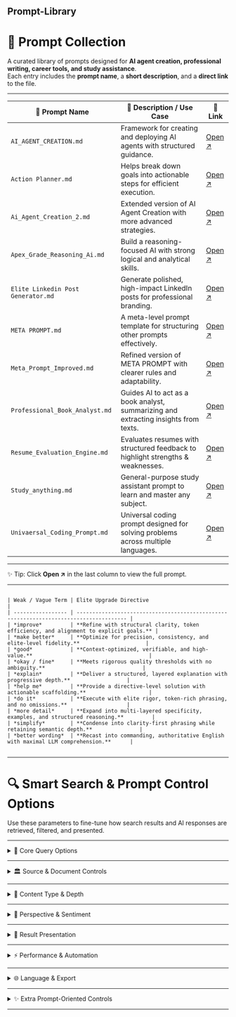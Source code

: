 ## Prompt-Library



# 📂 Prompt Collection

A curated library of prompts designed for **AI agent creation, professional writing, career tools, and study assistance**.  
Each entry includes the **prompt name**, a **short description**, and a **direct link** to the file.  

---

| 📑 Prompt Name | 📝 Description / Use Case | 🔗 Link |
|----------------|----------------------------|---------|
| `AI_AGENT_CREATION.md`        | Framework for creating and deploying AI agents with structured guidance.                | [Open ↗](https://github.com/aditya452007/Prompt-Library/blob/main/PROMPTS/AI_AGENT_CREATION.md) |
| `Action Planner.md`           | Helps break down goals into actionable steps for efficient execution.                   | [Open ↗](https://github.com/aditya452007/Prompt-Library/blob/main/PROMPTS/Action%20Planner.md) |
| `Ai_Agent_Creation_2.md`      | Extended version of AI Agent Creation with more advanced strategies.                    | [Open ↗](https://github.com/aditya452007/Prompt-Library/blob/main/PROMPTS/Ai_Agent_Creation_2.md) |
| `Apex_Grade_Reasoning_Ai.md`  | Build a reasoning-focused AI with strong logical and analytical skills.                  | [Open ↗](https://github.com/aditya452007/Prompt-Library/blob/main/PROMPTS/Apex_Grade_Reasoning_Ai.md) |
| `Elite Linkedin Post Generator.md` | Generate polished, high-impact LinkedIn posts for professional branding.             | [Open ↗](https://github.com/aditya452007/Prompt-Library/blob/main/PROMPTS/Elite%20Linkedin%20Post%20Generator%20.md) |
| `META PROMPT.md`              | A meta-level prompt template for structuring other prompts effectively.                 | [Open ↗](https://github.com/aditya452007/Prompt-Library/blob/main/PROMPTS/META%20PROMPT%20.md) |
| `Meta_Prompt_Improved.md`     | Refined version of META PROMPT with clearer rules and adaptability.                      | [Open ↗](https://github.com/aditya452007/Prompt-Library/blob/main/PROMPTS/Meta_Prompt_Improved.md) |
| `Professional_Book_Analyst.md`| Guides AI to act as a book analyst, summarizing and extracting insights from texts.      | [Open ↗](https://github.com/aditya452007/Prompt-Library/blob/main/PROMPTS/Professional_Book_Analyst.md) |
| `Resume_Evaluation_Engine.md` | Evaluates resumes with structured feedback to highlight strengths & weaknesses.          | [Open ↗](https://github.com/aditya452007/Prompt-Library/blob/main/PROMPTS/Resume_Evaluation_Engine.md) |
| `Study_anything.md`           | General-purpose study assistant prompt to learn and master any subject.                  | [Open ↗](https://github.com/aditya452007/Prompt-Library/blob/main/PROMPTS/Study_anything.md) |
| `Univaersal_Coding_Prompt.md` | Universal coding prompt designed for solving problems across multiple languages.         | [Open ↗](https://github.com/aditya452007/Prompt-Library/blob/main/PROMPTS/Univaersal_Coding_Prompt.md) |

---

✨ Tip: Click **Open ↗** in the last column to view the full prompt.  




---

```

| Weak / Vague Term | Elite Upgrade Directive                                                                |
| ----------------- | -------------------------------------------------------------------------------------- |
| *improve*         | **Refine with structural clarity, token efficiency, and alignment to explicit goals.** |
| *make better*     | **Optimize for precision, consistency, and elite-level fidelity.**                     |
| *good*            | **Context-optimized, verifiable, and high-value.**                                     |
| *okay / fine*     | **Meets rigorous quality thresholds with no ambiguity.**                               |
| *explain*         | **Deliver a structured, layered explanation with progressive depth.**                  |
| *help me*         | **Provide a directive-level solution with actionable scaffolding.**                    |
| *do it*           | **Execute with elite rigor, token-rich phrasing, and no omissions.**                   |
| *more detail*     | **Expand into multi-layered specificity, examples, and structured reasoning.**         |
| *simplify*        | **Condense into clarity-first phrasing while retaining semantic depth.**               |
| *better wording*  | **Recast into commanding, authoritative English with maximal LLM comprehension.**      |


```

---


# 🔍 Smart Search & Prompt Control Options  

Use these parameters to fine-tune how search results and AI responses are retrieved, filtered, and presented.  

---

<details>
<summary>📌 Core Query Options</summary>

| **Option**       | **Description**                                  | **Example Usage**                         |
|------------------|--------------------------------------------------|-------------------------------------------|
| 🔎 `query`       | Main search term or topic                        | `query="latest cybersecurity trends"`      |
| 🕒 `recency_days`| Show results only from the past N days            | `recency_days=30`                          |
| ⏳ `time_range`  | Specify an exact time window                     | `time_range="2023-01-01 to 2023-12-31"`    |
| ➕ `include_keywords` | Prioritize results containing certain keywords | `include_keywords=["APT", "phishing"]`     |
| ➖ `exclude_keywords` | Exclude results containing specific keywords   | `exclude_keywords=["advertisement"]`       |

</details>

---

<details>
<summary>🏛 Source & Document Controls</summary>

| **Option**            | **Description**                                              | **Example Usage**                             |
|------------------------|--------------------------------------------------------------|-----------------------------------------------|
| 📚 `source_priority`   | Prefer specific sources for higher reliability               | `source_priority=["MITRE", "NIST", "OWASP"]`  |
| ✍️ `author`            | Restrict results to works from a specific expert/author      | `author="Bruce Schneier"`                     |
| 📄 `document_type`     | Specify type of document (report, guide, white paper, etc.)   | `document_type="white paper"`                 |
| 🎓 `peer_reviewed`     | Show only peer-reviewed sources (academic rigor)             | `peer_reviewed=True`                          |
| ⭐ `min_cite_score`    | Filter for research with a minimum citation score             | `min_cite_score=50`                           |

</details>

---

<details>
<summary>🧠 Content Type & Depth</summary>

| **Option**            | **Description**                                         | **Example Usage**                     |
|------------------------|---------------------------------------------------------|---------------------------------------|
| 📰 `result_type`       | Content type (guide, tutorial, paper, news, etc.)       | `result_type="tutorial"`              |
| 📊 `technical_depth`   | Detail level (`beginner`, `intermediate`, `advanced`)   | `technical_depth="advanced"`          |
| 🌍 `region`            | Focus results on a specific geographical region         | `region="EU"`                         |
| 🗺 `geospatial_filter`  | Filter by location context (e.g., attacks from region)  | `geospatial_filter="North America"`   |
| 🏦 `industry_focus`    | Narrow results to a specific industry                   | `industry_focus="finance"`            |

</details>

---

<details>
<summary>💬 Perspective & Sentiment</summary>

| **Option**               | **Description**                                  | **Example Usage**                         |
|---------------------------|--------------------------------------------------|-------------------------------------------|
| 🙂 `sentiment`            | Filter results by sentiment (positive, negative) | `sentiment="positive"`                    |
| ⚖️ `contrasting_opinions` | Include multiple viewpoints for balance          | `contrasting_opinions=True`               |

</details>

---

<details>
<summary>📑 Result Presentation</summary>

| **Option**             | **Description**                                     | **Example Usage**                      |
|-------------------------|-----------------------------------------------------|----------------------------------------|
| 📝 `summarize_results`  | Summarize key points from each result               | `summarize_results=True`                |
| 🔍 `include_snippets`   | Show short snippets for quick preview               | `include_snippets=True`                 |
| 🏷 `show_metadata`      | Display metadata (date, author, source type)        | `show_metadata=True`                    |
| ✨ `highlight_keywords` | Highlight specified keywords inside results         | `highlight_keywords=["malware"]`        |
| 📂 `group_by`           | Group results by category (vuln type, threat actor) | `group_by="vulnerability_type"`         |
| 📦 `cluster_by`         | Organize results by source, publication, or other   | `cluster_by="source"`                   |
| 🔗 `cross_reference_sources` | Find results that cite specific sources/authors | `cross_reference_sources=["SANS"]`      |
| 📈 `rank_by`            | Rank results by `relevance`, `popularity`, `date`  | `rank_by="popularity"`                  |
| 🎯 `min_relevancy_score`| Show only results above a relevancy threshold       | `min_relevancy_score=80`                |

</details>

---

<details>
<summary>⚡ Performance & Automation</summary>

| **Option**        | **Description**                                   | **Example Usage**             |
|--------------------|---------------------------------------------------|--------------------------------|
| 🔢 `max_results`   | Limit number of results for speed                 | `max_results=10`              |
| ⚡ `fast_mode`     | Prioritize speed over detail                      | `fast_mode=True`              |
| 🔄 `recurrence`    | Schedule recurring searches (`daily`, `weekly`)   | `recurrence="weekly"`         |
| 🔔 `notify_on_update` | Get notified when new content appears          | `notify_on_update=True`       |
| 💾 `auto_save`     | Automatically save results for later              | `auto_save=True`              |

</details>

---

<details>
<summary>🌐 Language & Export</summary>

| **Option**         | **Description**                                 | **Example Usage**                  |
|---------------------|-------------------------------------------------|------------------------------------|
| 🌍 `translate_to`   | Translate results to chosen language            | `translate_to="English"`           |
| 📊 `visualize_data` | Generate charts/graphs (`trend_chart`, timeline)| `visualize_data="trend_chart"`     |
| 📤 `export_format`  | Export results to `CSV`, `PDF`, Markdown, etc.  | `export_format="CSV"`              |
| 🖱 `interactive_mode` | Enable interactive UI (links, expandables)    | `interactive_mode=True`            |

</details>

---

<details>
<summary>✨ Extra Prompt-Oriented Controls</summary>

These help the AI better **understand intent** and **tailor responses**.  

| **Option**          | **Description**                                     | **Example Usage**                           |
|----------------------|-----------------------------------------------------|---------------------------------------------|
| 🎭 `tone`            | Adjust tone (`formal`, `casual`, `analytical`)      | `tone="analytical"`                         |
| 👤 `role_context`    | Set AI’s role/persona (`teacher`, `mentor`, etc.)   | `role_context="mentor"`                     |
| 📚 `answer_depth`    | Level of detail (`brief`, `detailed`, `comprehensive`)| `answer_depth="comprehensive"`             |
| ⚖️ `compare_with`   | Ask AI to contrast two ideas/sources                | `compare_with="Zero Trust vs Perimeter Sec"`|
| 💡 `example_focus`   | Request real-world examples or case studies         | `example_focus="case studies"`              |
| 🔮 `future_outlook`  | Add predictions or forward-looking insights         | `future_outlook=True`                       |
| 🛡 `bias_check`      | Ask AI to self-check for bias or missing views      | `bias_check=True`                           |
| 🧩 `step_by_step`    | Force structured, logical reasoning                 | `step_by_step=True`                         |
| 📏 `confidence_level`| Ask AI to rate its confidence in answers            | `confidence_level=True`                     |

</details>

---


